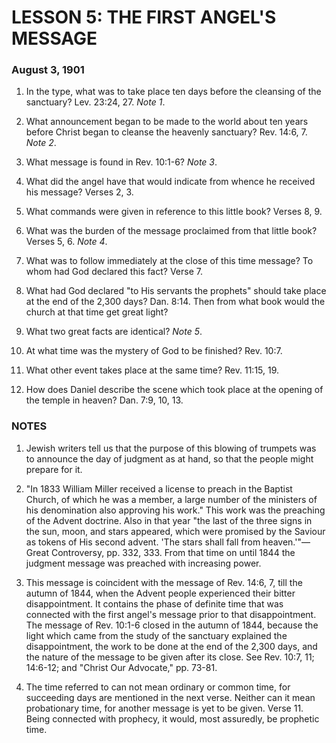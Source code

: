 # LESSON 5: THE FIRST ANGEL'S MESSAGE

### August 3, 1901

1. In the type, what was to take place ten days before the cleansing of the sanctuary? Lev. 23:24, 27. *Note 1*.

2. What announcement began to be made to the world about ten years before Christ began to cleanse the heavenly sanctuary? Rev. 14:6, 7. *Note 2*.

3. What message is found in Rev. 10:1-6? *Note 3*.

4. What did the angel have that would indicate from whence he received his message? Verses 2, 3.

5. What commands were given in reference to this little book? Verses 8, 9.

6. What was the burden of the message proclaimed from that little book? Verses 5, 6. *Note 4*.

7. What was to follow immediately at the close of this time message? To whom had God declared this fact? Verse 7.

8. What had God declared "to His servants the prophets" should take place at the end of the 2,300 days? Dan. 8:14. Then from what book would the church at that time get great light?

9. What two great facts are identical? *Note 5*.

10. At what time was the mystery of God to be finished? Rev. 10:7.

11. What other event takes place at the same time? Rev. 11:15, 19.

12. How does Daniel describe the scene which took place at the opening of the temple in heaven? Dan. 7:9, 10, 13.

### NOTES

1. Jewish writers tell us that the purpose of this blowing of trumpets was to announce the day of judgment as at hand, so that the people might prepare for it.

2. "In 1833 William Miller received a license to preach in the Baptist Church, of which he was a member, a large number of the ministers of his denomination also approving his work." This work was the preaching of the Advent doctrine. Also in that year "the last of the three signs in the sun, moon, and stars appeared, which were promised by the Saviour as tokens of His second advent. 'The stars shall fall from heaven.'"—Great Controversy, pp. 332, 333. From that time on until 1844 the judgment message was preached with increasing power.

3. This message is coincident with the message of Rev. 14:6, 7, till the autumn of 1844, when the Advent people experienced their bitter disappointment. It contains the phase of definite time that was connected with the first angel's message prior to that disappointment. The message of Rev. 10:1-6 closed in the autumn of 1844, because the light which came from the study of the sanctuary explained the disappointment, the work to be done at the end of the 2,300 days, and the nature of the message to be given after its close. See Rev. 10:7, 11; 14:6-12; and "Christ Our Advocate," pp. 73-81.

4. The time referred to can not mean ordinary or common time, for succeeding days are mentioned in the next verse. Neither can it mean probationary time, for another message is yet to be given. Verse 11. Being connected with prophecy, it would, most assuredly, be prophetic time.

